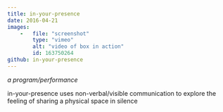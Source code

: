 ```yaml
---
title: in-your-presence
date: 2016-04-21
images:
    -   file: "screenshot"
        type: "vimeo"
        alt: "video of box in action"
        id: 163750264
github: in-your-presence
---
```

_a program/performance_

in-your-presence uses non-verbal/visible communication to explore the
feeling of sharing a physical space in silence